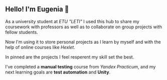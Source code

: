 ## Hello! I'm Eugenia 👋

As a university student at *ETU "LETI"* I used this hub to share my coursework with professors as well as to collaborate on group projects with fellow students.

Now I'm using it to store personal projects as I learn by myself and with the help of online courses like *Hexlet*.

In pinned are the projects I feel resperent my skill set the best.

I've completed a **manual testing** course from *Yandex Practicum*, and my next learning goals are **test automation** and **Unity**.
